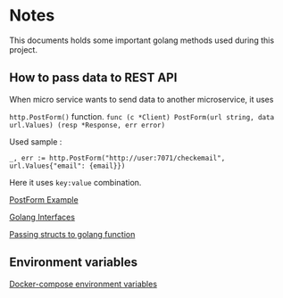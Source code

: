 # Notes

This documents holds some important golang methods used during this project.

## How to pass data to REST API

When micro service wants to send data to another microservice, it uses 

`http.PostForm()` function. `func (c *Client) PostForm(url string, data url.Values) (resp *Response, err error)`

Used sample :

`_, err := http.PostForm("http://user:7071/checkemail", url.Values{"email": {email}})`

Here it uses `key:value` combination.

[PostForm Example](https://github.com/solderjs/http-examples/blob/master/go/post-form.go)

[Golang Interfaces](https://medium.com/better-programming/a-real-world-example-of-go-interfaces-98e89b2ddb67)

[Passing structs to golang function](https://stackoverflow.com/questions/29805583/how-can-i-pass-struct-to-function-as-parameter-in-go-lang)

## Environment variables

[Docker-compose environment variables](https://docs.docker.com/compose/environment-variables/)